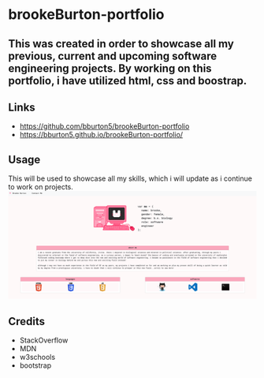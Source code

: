 # brookeBurton-portfolio

## This was created in order to showcase all my previous, current and upcoming software engineering projects. By working on this portfolio, i have utilized html, css and boostrap.

## Links

- https://github.com/bburton5/brookeBurton-portfolio
- https://bburton5.github.io/brookeBurton-portfolio/

## Usage

This will be used to showcase all my skills, which i will update as i continue to work on projects.
![screenshot of my portfolio](./images/screenshot.png)

## Credits

- StackOverflow
- MDN
- w3schools
- bootstrap
